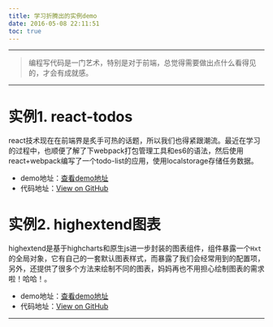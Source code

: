 ```yaml
---
title: 学习折腾出的实例demo
date: 2016-05-08 22:11:51
toc: true
---
```


---

> 编程写代码是一门艺术，特别是对于前端，总觉得需要做出点什么看得见的，才会有成就感。

---

# 实例1. react-todos

react技术现在在前端界是炙手可热的话题，所以我们也得紧跟潮流。最近在学习的过程中，也顺便了解了下webpack打包管理工具和es6的语法，然后使用react+webpack编写了一个todo-list的应用，使用localstorage存储任务数据。
- demo地址：[查看demo地址](/work/2016-05-08/react-todo.html)
- 代码地址：[View on GitHub](https://github.com/luckykun/react-demo)



# 实例2. highextend图表

highextend是基于highcharts和原生js进一步封装的图表组件，组件暴露一个`Hxt`的全局对象，它有自己的一套默认图表样式，而暴露了我们会经常用到的配置项，另外，还提供了很多个方法来绘制不同的图表，妈妈再也不用担心绘制图表的需求啦！哈哈！。
- demo地址：[查看demo地址](/work/2016-05-12/high-extend.html)
- 代码地址：[View on GitHub](https://github.com/luckykun/highextend)

---
